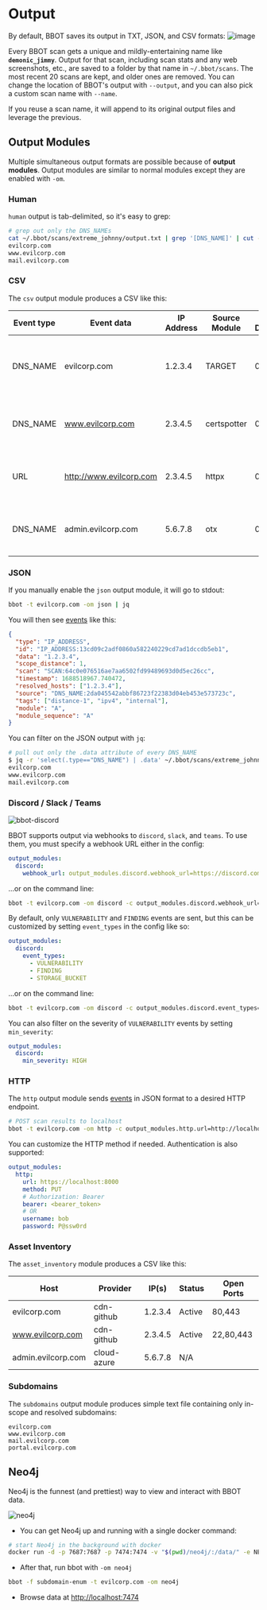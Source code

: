 # Output

By default, BBOT saves its output in TXT, JSON, and CSV formats:
![image](https://github.com/blacklanternsecurity/bbot/assets/20261699/779207f4-1c2f-4f65-a132-794ca8bd2f8a)

Every BBOT scan gets a unique and mildly-entertaining name like **`demonic_jimmy`**. Output for that scan, including scan stats and any web screenshots, etc., are saved to a folder by that name in `~/.bbot/scans`. The most recent 20 scans are kept, and older ones are removed. You can change the location of BBOT's output with `--output`, and you can also pick a custom scan name with `--name`.

If you reuse a scan name, it will append to its original output files and leverage the previous.

## Output Modules

Multiple simultaneous output formats are possible because of **output modules**. Output modules are similar to normal modules except they are enabled with `-om`.

### Human

`human` output is tab-delimited, so it's easy to grep:

```bash
# grep out only the DNS_NAMEs
cat ~/.bbot/scans/extreme_johnny/output.txt | grep '[DNS_NAME]' | cut -f2
evilcorp.com
www.evilcorp.com
mail.evilcorp.com
```

### CSV

The `csv` output module produces a CSV like this:

| Event type | Event data              | IP Address | Source Module | Scope Distance | Event Tags                                                                                               |
| ---------- | ----------------------- | ---------- | ------------- | -------------- | -------------------------------------------------------------------------------------------------------- |
| DNS_NAME   | evilcorp.com            | 1.2.3.4    | TARGET        | 0              | a-record,cdn-github,distance-0,domain,in-scope,mx-record,ns-record,resolved,soa-record,target,txt-record |
| DNS_NAME   | www.evilcorp.com        | 2.3.4.5    | certspotter   | 0              | a-record,aaaa-record,cdn-github,cname-record,distance-0,in-scope,resolved,subdomain                      |
| URL        | http://www.evilcorp.com | 2.3.4.5    | httpx         | 0              | a-record,aaaa-record,cdn-github,cname-record,distance-0,in-scope,resolved,subdomain                      |
| DNS_NAME   | admin.evilcorp.com      | 5.6.7.8    | otx           | 0              | a-record,aaaa-record,cloud-azure,cname-record,distance-0,in-scope,resolved,subdomain                     |

### JSON

If you manually enable the `json` output module, it will go to stdout:

```bash
bbot -t evilcorp.com -om json | jq
```

You will then see [events](./events) like this:

```json
{
  "type": "IP_ADDRESS",
  "id": "IP_ADDRESS:13cd09c2adf0860a582240229cd7ad1dccdb5eb1",
  "data": "1.2.3.4",
  "scope_distance": 1,
  "scan": "SCAN:64c0e076516ae7aa6502fd99489693d0d5ec26cc",
  "timestamp": 1688518967.740472,
  "resolved_hosts": ["1.2.3.4"],
  "source": "DNS_NAME:2da045542abbf86723f22383d04eb453e573723c",
  "tags": ["distance-1", "ipv4", "internal"],
  "module": "A",
  "module_sequence": "A"
}
```

You can filter on the JSON output with `jq`:

```bash
# pull out only the .data attribute of every DNS_NAME
$ jq -r 'select(.type=="DNS_NAME") | .data' ~/.bbot/scans/extreme_johnny/output.json
evilcorp.com
www.evilcorp.com
mail.evilcorp.com
```

### Discord / Slack / Teams

![bbot-discord](https://github.com/blacklanternsecurity/bbot/assets/20261699/6d88045c-8eac-43b6-8de9-c621ecf60c2d)

BBOT supports output via webhooks to `discord`, `slack`, and `teams`. To use them, you must specify a webhook URL either in the config:

```yaml title="~/.bbot/config/bbot.yml"
output_modules:
  discord:
    webhook_url: output_modules.discord.webhook_url=https://discord.com/api/webhooks/1234/deadbeef
```

...or on the command line:
```bash
bbot -t evilcorp.com -om discord -c output_modules.discord.webhook_url=https://discord.com/api/webhooks/1234/deadbeef
```

By default, only `VULNERABILITY` and `FINDING` events are sent, but this can be customized by setting `event_types` in the config like so:

```yaml title="~/.bbot/config/bbot.yml"
output_modules:
  discord:
    event_types:
      - VULNERABILITY
      - FINDING
      - STORAGE_BUCKET
```

...or on the command line:
```bash
bbot -t evilcorp.com -om discord -c output_modules.discord.event_types=["STORAGE_BUCKET","FINDING","VULNERABILITY"]
```

You can also filter on the severity of `VULNERABILITY` events by setting `min_severity`:


```yaml title="~/.bbot/config/bbot.yml"
output_modules:
  discord:
    min_severity: HIGH
```

### HTTP

The `http` output module sends [events](./events) in JSON format to a desired HTTP endpoint.

```bash
# POST scan results to localhost
bbot -t evilcorp.com -om http -c output_modules.http.url=http://localhost:8000
```

You can customize the HTTP method if needed. Authentication is also supported:

```yaml title="~/.bbot/config/bbot.yml"
output_modules:
  http:
    url: https://localhost:8000
    method: PUT
    # Authorization: Bearer
    bearer: <bearer_token>
    # OR
    username: bob
    password: P@ssw0rd
```

### Asset Inventory

The `asset_inventory` module produces a CSV like this:

| Host               | Provider    | IP(s)   | Status | Open Ports |
| ------------------ | ----------- | ------- | ------ | ---------- |
| evilcorp.com       | cdn-github  | 1.2.3.4 | Active | 80,443     |
| www.evilcorp.com   | cdn-github  | 2.3.4.5 | Active | 22,80,443  |
| admin.evilcorp.com | cloud-azure | 5.6.7.8 | N/A    |            |

### Subdomains

The `subdomains` output module produces simple text file containing only in-scope and resolved subdomains:

```text title="subdomains.txt"
evilcorp.com
www.evilcorp.com
mail.evilcorp.com
portal.evilcorp.com
```

## Neo4j

Neo4j is the funnest (and prettiest) way to view and interact with BBOT data.

![neo4j](https://github.com/blacklanternsecurity/bbot/assets/20261699/0192d548-5c60-42b6-9a1e-32ba7b921cdf)

- You can get Neo4j up and running with a single docker command:

```bash
# start Neo4j in the background with docker
docker run -d -p 7687:7687 -p 7474:7474 -v "$(pwd)/neo4j/:/data/" -e NEO4J_AUTH=neo4j/bbotislife neo4j
```

- After that, run bbot with `-om neo4j`

```bash
bbot -f subdomain-enum -t evilcorp.com -om neo4j
```

- Browse data at [http://localhost:7474](http://localhost:7474)
